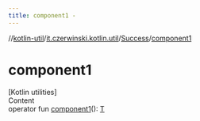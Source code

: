```yaml
---
title: component1 -
---
```

//[kotlin-util](../../index.md)/[it.czerwinski.kotlin.util](../index.md)/[Success](index.md)/[component1](component1.md)



# component1  
[Kotlin utilities]  
Content  
operator fun [component1](component1.md)(): [T](index.md)  



